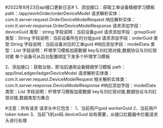 #2022年8月23日api接口更新日志#
1、添加接口：获取工单设备精细学习模板
    path：/app/workOrder/orderDeviceModel
    请求解析实体：com.lt.server.request.OrderDeviceModelRequest
    响应解析实体：com.lt.server.response.OrderDeviceModelResponse
    请求添加字段：deviceGuid
    类型：string
    字段说明：当前设备guid
    请求添加字段：groupGuid
    类型：String 
    字段说明：当前设备所在的分组guid
    请求添加字段：orderGuid
    类型:String
    字段说明：当前设备对应的工单guid
    #响应添加字段：modelData
    类型：List<String>
    字段说明：杆塔学习模板加密数据 key与刘红锁对接,数据协议与刘红锁对接 单个设备可从后台配置绑定下发多个杆塔学习模板
    
2、添加接口：获取台账，即当前通用设备精细学习模板
    path：app/lineLedger/ledgerDeviceModel
    请求解析实体类：com.lt.server.request.DeviceModelRequest
    相关解析实体类：com.lt.server.response.DeviceModelResponse
    #响应添加字段：modelData
    类型：List<string>
    字段说明：杆塔学习模板加密数据 key与刘红锁对接,数据协议与刘红锁对接,数据类型为集合

#注意：所有请求 请求头中已包含：
1、当前用户guid   workerGuid
2、当前用户token  token
3、当前飞机sn码   deviceGuid
如有需要，从接口拦截器中拦截请求头进行处理

    
    
